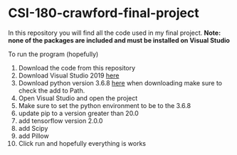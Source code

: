 # CSI-180-crawford-final-project
In this repository you will find all the code used in my final project.
**Note: none of the packages are included and must be installed on Visual Studio**

To run the program (hopefully)
  1. Download the code from this repository
  2. Download Visual Studio 2019 [here](https://visualstudio.microsoft.com/downloads/)
  3. Download python version 3.6.8 [here](https://www.python.org/downloads/release/python-368/) when downloading make sure to check the        add to Path.
  4. Open Visual Studio and open the project
  5. Make sure to set the python environment to be to the 3.6.8
  6. update pip to a version greater than 20.0 
  7. add tensorflow version 2.0.0
  8. add Scipy 
  9. add Pillow
  10. Click run and hopefully everything is works 
  
